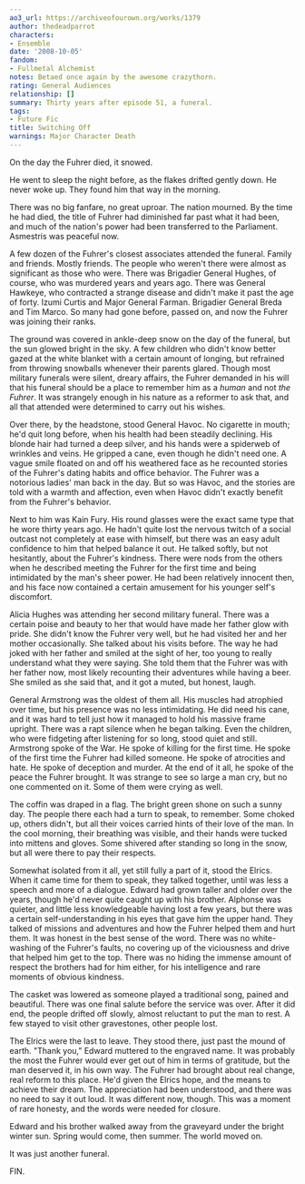 ```yaml
---
ao3_url: https://archiveofourown.org/works/1379
author: thedeadparrot
characters:
- Ensemble
date: '2008-10-05'
fandom:
- Fullmetal Alchemist
notes: Betaed once again by the awesome crazythorn.
rating: General Audiences
relationship: []
summary: Thirty years after episode 51, a funeral.
tags:
- Future Fic
title: Switching Off
warnings: Major Character Death
---
```


On the day the Fuhrer died, it snowed.

He went to sleep the night before, as the flakes drifted gently down. He never woke up. They found him that way in the morning.

There was no big fanfare, no great uproar. The nation mourned. By the time he had died, the title of Fuhrer had diminished far past what it had been, and much of the nation's power had been transferred to the Parliament. Asmestris was peaceful now.

A few dozen of the Fuhrer's closest associates attended the funeral. Family and friends. Mostly friends. The people who weren't there were almost as significant as those who were. There was Brigadier General Hughes, of course, who was murdered years and years ago. There was General Hawkeye, who contracted a strange disease and didn't make it past the age of forty. Izumi Curtis and Major General Farman. Brigadier General Breda and Tim Marco. So many had gone before, passed on, and now the Fuhrer was joining their ranks.

The ground was covered in ankle\-deep snow on the day of the funeral, but the sun glowed bright in the sky. A few children who didn't know better gazed at the white blanket with a certain amount of longing, but refrained from throwing snowballs whenever their parents glared. Though most military funerals were silent, dreary affairs, the Fuhrer demanded in his will that his funeral should be a place to remember him as a *human* and not *the Fuhrer*. It was strangely enough in his nature as a reformer to ask that, and all that attended were determined to carry out his wishes.

Over there, by the headstone, stood General Havoc. No cigarette in mouth; he'd quit long before, when his health had been steadily declining. His blonde hair had turned a deep silver, and his hands were a spiderweb of wrinkles and veins. He gripped a cane, even though he didn't need one. A vague smile floated on and off his weathered face as he recounted stories of the Fuhrer's dating habits and office behavior. The Fuhrer was a notorious ladies' man back in the day. But so was Havoc, and the stories are told with a warmth and affection, even when Havoc didn't exactly benefit from the Fuhrer's behavior.

Next to him was Kain Fury. His round glasses were the exact same type that he wore thirty years ago. He hadn't quite lost the nervous twitch of a social outcast not completely at ease with himself, but there was an easy adult confidence to him that helped balance it out. He talked softly, but not hesitantly, about the Fuhrer's kindness. There were nods from the others when he described meeting the Fuhrer for the first time and being intimidated by the man's sheer power. He had been relatively innocent then, and his face now contained a certain amusement for his younger self's discomfort.

Alicia Hughes was attending her second military funeral. There was a certain poise and beauty to her that would have made her father glow with pride. She didn't know the Fuhrer very well, but he had visited her and her mother occasionally. She talked about his visits before. The way he had joked with her father and smiled at the sight of her, too young to really understand what they were saying. She told them that the Fuhrer was with her father now, most likely recounting their adventures while having a beer. She smiled as she said that, and it got a muted, but honest, laugh.

General Armstrong was the oldest of them all. His muscles had atrophied over time, but his presence was no less intimidating. He did need his cane, and it was hard to tell just how it managed to hold his massive frame upright. There was a rapt silence when he began talking. Even the children, who were fidgeting after listening for so long, stood quiet and still. Armstrong spoke of the War. He spoke of killing for the first time. He spoke of the first time the Fuhrer had killed someone. He spoke of atrocities and hate. He spoke of deception and murder. At the end of it all, he spoke of the peace the Fuhrer brought. It was strange to see so large a man cry, but no one commented on it. Some of them were crying as well.

The coffin was draped in a flag. The bright green shone on such a sunny day. The people there each had a turn to speak, to remember. Some choked up, others didn't, but all their voices carried hints of their love of the man. In the cool morning, their breathing was visible, and their hands were tucked into mittens and gloves. Some shivered after standing so long in the snow, but all were there to pay their respects.

Somewhat isolated from it all, yet still fully a part of it, stood the Elrics. When it came time for them to speak, they talked together, until was less a speech and more of a dialogue. Edward had grown taller and older over the years, though he'd never quite caught up with his brother. Alphonse was quieter, and little less knowledgeable having lost a few years, but there was a certain self\-understanding in his eyes that gave him the upper hand. They talked of missions and adventures and how the Fuhrer helped them and hurt them. It was honest in the best sense of the word. There was no white\-washing of the Fuhrer's faults, no covering up of the viciousness and drive that helped him get to the top. There was no hiding the immense amount of respect the brothers had for him either, for his intelligence and rare moments of obvious kindness.

The casket was lowered as someone played a traditional song, pained and beautiful. There was one final salute before the service was over. After it did end, the people drifted off slowly, almost reluctant to put the man to rest. A few stayed to visit other gravestones, other people lost.

The Elrics were the last to leave. They stood there, just past the mound of earth. "Thank you," Edward muttered to the engraved name. It was probably the most the Fuhrer would ever get out of him in terms of gratitude, but the man deserved it, in his own way. The Fuhrer had brought about real change, real reform to this place. He'd given the Elrics hope, and the means to achieve their dream. The appreciation had been understood, and there was no need to say it out loud. It was different now, though. This was a moment of rare honesty, and the words were needed for closure.

Edward and his brother walked away from the graveyard under the bright winter sun. Spring would come, then summer. The world moved on.

It was just another funeral.

FIN.